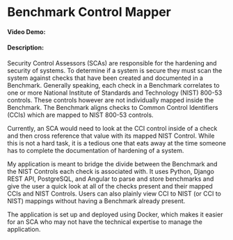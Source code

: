 # Benchmark Control Mapper
#### Video Demo:  <URL HERE>
#### Description:

Security Control Assessors (SCAs) are responsible for the hardening and security of systems.
To determine if a system is secure they must scan the system against checks that have been created and documented in a Benchmark.
Generally speaking, each check in a Benchmark correlates to one or more National Institute of Standards and Technology (NIST) 800-53 controls.
These controls however are not individually mapped inside the Benchmark. The Benchmark aligns checks to Common Control Identifiers (CCIs) which are mapped to NIST 800-53 controls.

Currently, an SCA would need to look at the CCI control inside of a check and then cross reference that value with its mapped NIST Control.
While this is not a hard task, it is a tedious one that eats away at the time someone has to complete the documentation of hardening of a system.

My application is meant to bridge the divide between the Benchmark and the NIST Controls each check is associated with.
It uses Python, Django REST API, PostgreSQL, and Angular to parse and store benchmarks and give the user a quick look at all of the checks present and their mapped CCIs and NIST Controls.
Users can also plainly view CCI to NIST (or CCI to NIST) mappings without having a Benchmark already present.

The application is set up and deployed using Docker, which makes it easier for an SCA who may not have the technical expertise to manage the application.